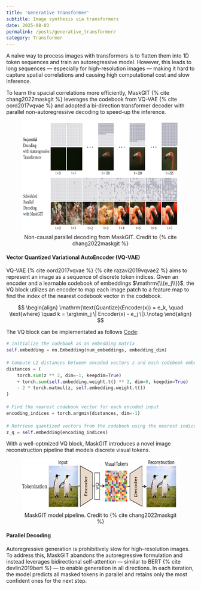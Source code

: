 ```yaml
---
title: 'Generative Transformer'
subtitle: Image synthesis via transformers
date: 2025-08-03
permalink: /posts/generative_transformer/
category: Transformer
---
```



A naïve way to process images with transformers is to flatten them into 1D token sequences and train an autoregressive model. However, this leads to long sequences — especially for high-resolution images — making it hard to capture spatial correlations and causing high computational cost and slow inference. 

To learn the spacial correlations more efficiently, MaskGIT {% cite chang2022maskgit %} leverages the codebook from VQ-VAE {% cite oord2017vqvae %} and adopted a bi-direction transformer decoder with parallel non-autoregressive decoding to speed-up the inference.

<figure style="text-align: center;">
    <img src="/images/maskgit.png" width="600" height="300" />
    <figcaption> Non-causal parallel decoding from MaskGIT. Credit to {% cite chang2022maskgit %} </figcaption>
</figure>

#### Vector Quantized Variational AutoEncoder (VQ-VAE)

VQ-VAE {% cite oord2017vqvae %} {% cite razavi2019vqvae2 %} aims to represent an image as a sequence of discrete token indices. Given an encoder and a learnable codebook of embeddings $\mathrm{\\{e_j\\}}$, the VQ block utilizes an encoder to map each image patch to a feature map to find the index of the nearest codebook vector in the codebook.

$$
\begin{align}
\mathrm{\text{Quantize}(Encoder(x)) = e_k, \quad \text{where} \quad k = \arg\min_j \| Encoder(x) - e_j \|}.\notag
\end{align}
$$

The VQ block can be implementated as follows [Code](https://huggingface.co/blog/ariG23498/understand-vq):
```python
# Initialize the codebook as an embedding matrix
self.embedding = nn.Embedding(num_embeddings, embedding_dim)

# Compute L2 distances between encoded vectors z and each codebook embedding (||a - b||^2)
distances = (
    torch.sum(z ** 2, dim=-1, keepdim=True)                            # ||a||²
    + torch.sum(self.embedding.weight.t() ** 2, dim=0, keepdim=True)   # ||b||²
    - 2 * torch.matmul(z, self.embedding.weight.t())                   # -2⟨a, b⟩
)

# Find the nearest codebook vector for each encoded input
encoding_indices = torch.argmin(distances, dim=-1)

# Retrieve quantized vectors from the codebook using the nearest indices
z_q = self.embedding(encoding_indices)
```

With a well-optmized VQ block, MaskGIT introduces a novel image reconstruction pipeline that models discrete visual tokens.

<figure style="text-align: center;">
    <img src="/images/VQ-VAE-structure.png" width="600" height="140" />
    <figcaption> MaskGIT model pipeline. Credit to {% cite chang2022maskgit %} </figcaption>
</figure>




<!-- In contrast to CNNs, they contain no inductive bias that prioritizes local interactions.  -->

#### Parallel Decoding

Autoregressive generation is prohibitively slow for high-resolution images. To address this, MaskGIT abandons the autoregressive formulation and instead leverages bidirectional self-attention — similar to BERT {% cite devlin2019bert %} — to enable generation in all directions. In each iteration, the model predicts all masked tokens in parallel and retains only the most confident ones for the next step.

<!-- ###  -->

<!-- ongoing blog TBD to learn Generative Transformer

VQVAE/ Saining/ MaskGIT/ Muse/ CIP

Masked Autoencoders Are Scalable Vision Learners

causal attention/ bidirectional transformer 

muse -->



